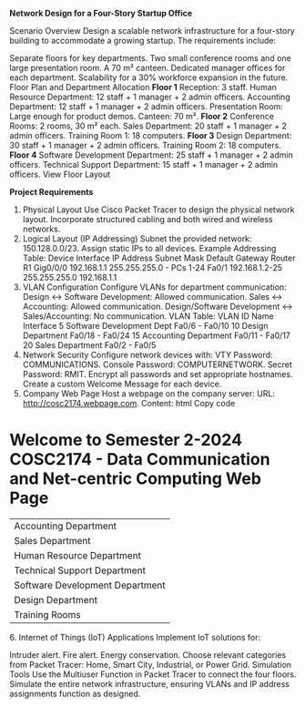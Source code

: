 **Network Design for a Four-Story Startup Office**

Scenario Overview
Design a scalable network infrastructure for a four-story building to accommodate a growing startup. The requirements include:

Separate floors for key departments.
Two small conference rooms and one large presentation room.
A 70 m² canteen.
Dedicated manager offices for each department.
Scalability for a 30% workforce expansion in the future.
Floor Plan and Department Allocation
**Floor 1**
Reception: 3 staff.
Human Resource Department: 12 staff + 1 manager + 2 admin officers.
Accounting Department: 12 staff + 1 manager + 2 admin officers.
Presentation Room: Large enough for product demos.
Canteen: 70 m².
**Floor 2**
Conference Rooms: 2 rooms, 30 m² each.
Sales Department: 20 staff + 1 manager + 2 admin officers.
Training Room 1: 18 computers.
**Floor 3**
Design Department: 30 staff + 1 manager + 2 admin officers.
Training Room 2: 18 computers.
**Floor 4**
Software Development Department: 25 staff + 1 manager + 2 admin officers.
Technical Support Department: 15 staff + 1 manager + 2 admin officers.
View Floor Layout

**Project Requirements**
1. Physical Layout
Use Cisco Packet Tracer to design the physical network layout.
Incorporate structured cabling and both wired and wireless networks.
2. Logical Layout (IP Addressing)
Subnet the provided network: 150.128.0.0/23.
Assign static IPs to all devices.
Example Addressing Table:
Device	Interface	IP Address	Subnet Mask	Default Gateway
Router R1	Gig0/0/0	192.168.1.1	255.255.255.0	-
PCs 1-24	Fa0/1	192.168.1.2-25	255.255.255.0	192.168.1.1
3. VLAN Configuration
Configure VLANs for department communication:
Design ↔ Software Development: Allowed communication.
Sales ↔ Accounting: Allowed communication.
Design/Software Development ↔ Sales/Accounting: No communication.
VLAN Table:
VLAN ID	Name	Interface
5	Software Development Dept	Fa0/6 - Fa0/10
10	Design Department	Fa0/18 - Fa0/24
15	Accounting Department	Fa0/11 - Fa0/17
20	Sales Department	Fa0/2 - Fa0/5
4. Network Security
Configure network devices with:
VTY Password: COMMUNICATIONS.
Console Password: COMPUTERNETWORK.
Secret Password: RMIT.
Encrypt all passwords and set appropriate hostnames.
Create a custom Welcome Message for each device.
5. Company Web Page
Host a webpage on the company server:
URL: http://cosc2174.webpage.com.
Content:
html
Copy code
<html>
<body>
<h1>Welcome to Semester 2-2024 COSC2174 - Data Communication and Net-centric Computing Web Page</h1>
<table>
  <tr><td>Accounting Department</td></tr>
  <tr><td>Sales Department</td></tr>
  <tr><td>Human Resource Department</td></tr>
  <tr><td>Technical Support Department</td></tr>
  <tr><td>Software Development Department</td></tr>
  <tr><td>Design Department</td></tr>
  <tr><td>Training Rooms</td></tr>
</table>
</body>
</html>
6. Internet of Things (IoT) Applications
Implement IoT solutions for:

Intruder alert.
Fire alert.
Energy conservation.
Choose relevant categories from Packet Tracer: Home, Smart City, Industrial, or Power Grid.
Simulation Tools
Use the Multiuser Function in Packet Tracer to connect the four floors.
Simulate the entire network infrastructure, ensuring VLANs and IP address assignments function as designed.
